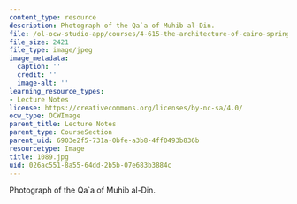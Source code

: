 ```yaml
---
content_type: resource
description: Photograph of the Qa`a of Muhib al-Din.
file: /ol-ocw-studio-app/courses/4-615-the-architecture-of-cairo-spring-2002/026ac5518a5564dd2b5b07e683b3884c_1089.jpg
file_size: 2421
file_type: image/jpeg
image_metadata:
  caption: ''
  credit: ''
  image-alt: ''
learning_resource_types:
- Lecture Notes
license: https://creativecommons.org/licenses/by-nc-sa/4.0/
ocw_type: OCWImage
parent_title: Lecture Notes
parent_type: CourseSection
parent_uid: 6903e2f5-731a-0bfe-a3b8-4ff0493b836b
resourcetype: Image
title: 1089.jpg
uid: 026ac551-8a55-64dd-2b5b-07e683b3884c
---
```

Photograph of the Qa`a of Muhib al-Din.